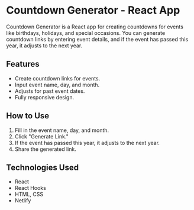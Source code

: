 # Countdown Generator - React App

Countdown Generator is a React app for creating countdowns for events like birthdays, holidays, and special occasions. You can generate countdown links by entering event details, and if the event has passed this year, it adjusts to the next year.

## Features
- Create countdown links for events.
- Input event name, day, and month.
- Adjusts for past event dates.
- Fully responsive design.



## How to Use
1. Fill in the event name, day, and month.
2. Click "Generate Link."
3. If the event has passed this year, it adjusts to the next year.
4. Share the generated link.

## Technologies Used
- React
- React Hooks
- HTML, CSS
- Netlify

